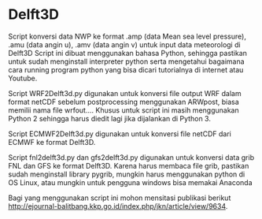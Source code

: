 # Delft3D
Script konversi data NWP ke format .amp (data Mean sea level pressure), .amu (data angin u), .amv (data angin v) untuk input data meteorologi di Delft3D
Script ini dibuat menggunakan bahasa Python, sehingga pastikan untuk sudah menginstall interpreter python serta mengetahui bagaimana cara running program python yang bisa dicari tutorialnya di internet atau Youtube.

Script WRF2Delft3d.py digunakan untuk konversi file output WRF dalam format netCDF sebelum postprocessing menggunakan ARWpost, biasa memilii nama file wrfout.... Khusus untuk script ini masih menggunakan Python 2 sehingga harus diedit lagi jika dijalankan di Python 3.

Script ECMWF2Delft3d.py digunakan untuk konversi file netCDF dari ECMWF ke format Delft3D. 

Script fnl2delft3d.py dan gfs2delft3d.py digunakan untuk konversi data grib FNL dan GFS ke format Delft3D. Karena harus membaca file grib, pastikan sudah menginstall library pygrib, mungkin harus menggunakan python di OS Linux, atau mungkin untuk pengguna windows bisa memakai Anaconda

Bagi yang menggunakan script ini mohon mensitasi publikasi berikut http://ejournal-balitbang.kkp.go.id/index.php/jkn/article/view/9634.
